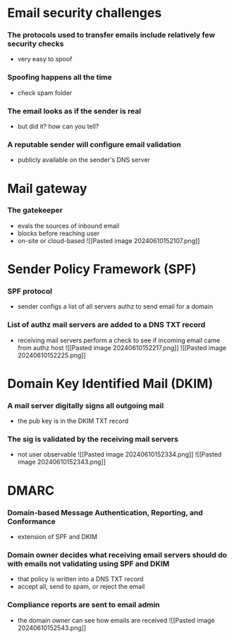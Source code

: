 # Email security challenges
### The protocols used to transfer emails include relatively few security checks
- very easy to spoof
### Spoofing happens all the time
- check spam folder
### The email looks as if the sender is real
- but did it? how can you tell?
### A reputable sender will configure email validation
- publicly available on the sender's DNS server
# Mail gateway
### The gatekeeper
- evals the sources of inbound email
- blocks before reaching user
- on-site or cloud-based
![[Pasted image 20240610152107.png]]
# Sender Policy Framework (SPF)
### SPF protocol
- sender configs a list of all servers authz to send email for a domain
### List of authz mail servers are added to a DNS TXT record
- receiving mail servers perform a check to see if incoming email came from authz host
![[Pasted image 20240610152217.png]]
![[Pasted image 20240610152225.png]]
# Domain Key Identified Mail (DKIM)
### A mail server digitally signs all outgoing mail
- the pub key is in the DKIM TXT record
### The sig is validated by the receiving mail servers
- not user observable
![[Pasted image 20240610152334.png]]
![[Pasted image 20240610152343.png]]
# DMARC
### Domain-based Message Authentication, Reporting, and Conformance
- extension of SPF and DKIM
### Domain owner decides what receiving email servers should do with emails not validating using SPF and DKIM
- that policy is written into a DNS TXT record
- accept all, send to spam, or reject the email
### Compliance reports are sent to email admin
- the domain owner can see how emails are received
![[Pasted image 20240610152543.png]]